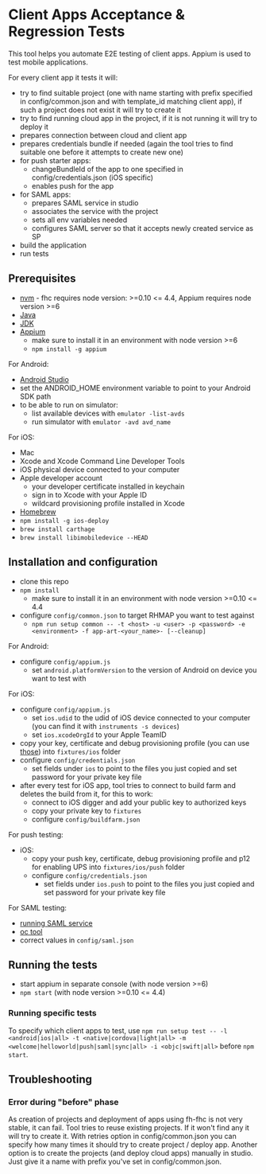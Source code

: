 # Client Apps Acceptance & Regression Tests

This tool helps you automate E2E testing of client apps. Appium is used to test mobile applications.

For every client app it tests it will:
* try to find suitable project (one with name starting with prefix specified in config/common.json and with template_id matching client app), if such a project does not exist it will try to create it
* try to find running cloud app in the project, if it is not running it will try to deploy it
* prepares connection between cloud and client app
* prepares credentials bundle if needed (again the tool tries to find suitable one before it attempts to create new one)
* for push starter apps:
  * changeBundleId of the app to one specified in config/credentials.json (iOS specific)
  * enables push for the app
* for SAML apps:
  * prepares SAML service in studio
  * associates the service with the project
  * sets all env variables needed
  * configures SAML server so that it accepts newly created service as SP
* build the application
* run tests

## Prerequisites

* [nvm](https://github.com/creationix/nvm) - fhc requires node version: >=0.10 <= 4.4, Appium requires node version >=6
* [Java](https://www.java.com/en/)
* [JDK](http://www.oracle.com/technetwork/java/javase/downloads/index-jsp-138363.html)
* [Appium](http://appium.io/)
  * make sure to install it in an environment with node version >=6
  * `npm install -g appium`

For Android:
* [Android Studio](https://developer.android.com/studio/index.html)
* set the ANDROID_HOME environment variable to point to your Android SDK path
* to be able to run on simulator:
  * list available devices with `emulator -list-avds`
  * run simulator with `emulator -avd avd_name`

For iOS:
* Mac
* Xcode and Xcode Command Line Developer Tools
* iOS physical device connected to your computer
* Apple developer account
  * your developer certificate installed in keychain
  * sign in to Xcode with your Apple ID
  * wildcard provisioning profile installed in Xcode
* [Homebrew](https://brew.sh/)
* `npm install -g ios-deploy`
* `brew install carthage`
* `brew install libimobiledevice --HEAD`

## Installation and configuration

* clone this repo
* `npm install`
  * make sure to install it in an environment with node version >=0.10 <= 4.4
* configure `config/common.json` to target RHMAP you want to test against
  * `npm run setup common -- -t <host> -u <user> -p <password> -e <environment> -f app-art-<your_name>- [--cleanup]`

For Android:
* configure `config/appium.js`
  * set `android.platformVersion` to the version of Android on device you want to test with

For iOS:
* configure `config/appium.js`
  * set `ios.udid` to the udid of iOS device connected to your computer (you can find it with `instruments -s devices`)
  * set `ios.xcodeOrgId` to your Apple TeamID
* copy your key, certificate and debug provisioning profile (you can use [those](https://github.com/fheng/help/blob/master/developer_guides/clientsdk/7.buildfarm_ios_certificates.md#ios-wildcard-certificates-for-debug)) into `fixtures/ios` folder
* configure `config/credentials.json`
  * set fields under `ios` to point to the files you just copied and set password for your private key file
* after every test for iOS app, tool tries to connect to build farm and deletes the build from it, for this to work:
  * connect to iOS digger and add your public key to authorized keys
  * copy your private key to `fixtures`
  * configure `config/buildfarm.json`

For push testing:
* iOS:
  * copy your push key, certificate, debug provisioning profile and p12 for enabling UPS into `fixtures/ios/push` folder
  * configure `config/credentials.json`
    * set fields under `ios.push` to point to the files you just copied and set password for your private key file

For SAML testing:
* [running SAML service](https://github.com/fheng/help/blob/master/developer_guides/clientsdk/5.clientsdk_templates.md)
* [oc tool](https://docs.openshift.com/enterprise/3.1/cli_reference/get_started_cli.html)
* correct values in `config/saml.json`

## Running the tests

* start appium in separate console (with node version >=6)
* `npm start` (with node version >=0.10 <= 4.4)

### Running specific tests

To specify which client apps to test, use `npm run setup test -- -l <android|ios|all> -t <native|cordova|light|all> -m <welcome|helloworld|push|saml|sync|all> -i <objc|swift|all>` before `npm start`.

## Troubleshooting

### Error during "before" phase

As creation of projects and deployment of apps using fh-fhc is not very stable, it can fail. Tool tries to reuse existing projects. If it won't find any it will try to create it. With retries option in config/common.json you can specify how many times it should try to create project / deploy app. Another option is to create the projects (and deploy cloud apps) manually in studio. Just give it a name with prefix you've set in config/common.json.
